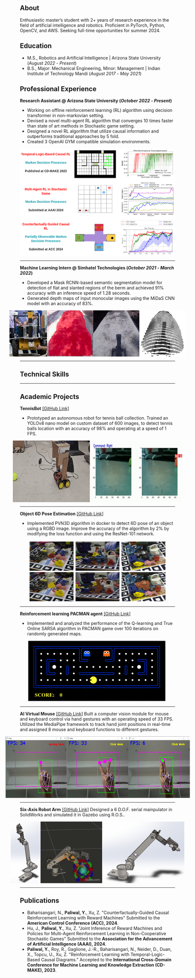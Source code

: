 ## About
Enthusiastic master’s student with 2+ years of research experience in the field of artificial intelligence and robotics. Proficient in PyTorch, Python, OpenCV, and AWS. Seeking full-time opportunities for summer 2024.

## Education
- M.S., Robotics and Artificial Intelligence | Arizona State University (_August 2022_ - _Present_)
- B.S., Major: Mechanical Engineering, Minor: Management | Indian Institute of Technology Mandi (_August 2017_ - _May 2021_) 


## Professional Experience
**Research Assistant @ Arizona State University (_October 2022_ - _Present_)**
- Working on offline reinforcement learning (RL) algorithm using decision transformer in non-markovian setting.
- Devised a novel multi-agent RL algorithm that converges 10 times faster than state of art methods in Stochastic game setting.
- Designed a novel RL algorithm that utilize causal information and outperforms traditional approaches by 5 fold.
- Created 3 OpenAI GYM compatible simulation environments.

<!--<div style="display: flex; justify-content: center;">
  <img src="/assets/img/causal_final.png" alt="" width="400" height="300">
  <img src="/assets/img/marl_final.png" alt="" width="400" height="300">
  <img src="/assets/img/cfrl_final.png" alt="" width="400" height="300">
</div>
-->
<div style="display: flex; justify-content: center;">
  <img src="/assets/img/research_hori.png" alt="Robot View" width="650" height="350">
</div>

* * *

**Machine Learning Intern @ Simhatel Technologies (_October 2021_ - _March 2022_)**
- Developed a Mask RCNN-based semantic segmentation model for detection of flat and slanted regions of the berm and achieved 91% accuracy with an inference speed of 1.28 seconds.
- Generated depth maps of input monocular images using the MiDaS CNN model with an accuracy of 83%.

<div style="display: flex; justify-content: center;">
  <img src="/assets/img/intern_robot_image.png" alt="" width="150" height="150">
  <img src="/assets/img/intern_segmented.png" alt="" width="150" height="150">
  <img src="/assets/img/intern_base.png" alt="" width="150" height="150">
  <img src="/assets/img/intern_depth.png" alt="" width="150" height="150">
</div>

* * *
## Technical Skills

* * *

## Academic Projects
**TennisBot** [[GitHub Link]](https://github.com/YashPaliwal19/TennisBot)
- Prototyped an autonomous robot for tennis ball collection. Trained an YOLOv8 nano model on custom dataset of 600 images, to detect tennis balls location with an accuracy of 98% and operating at a speed of 1 FPS.
<div style="display: flex; justify-content: center;">
  <img src="/movies/robot_view.gif" alt="Robot View" width="250" height="200">
  <img src="/movies/robot_camera_view.gif" alt="Robot Camera View" width="300" height="200">
</div>

* * *

**Object 6D Pose Estimation** [[GitHub Link]](https://github.com/YashPaliwal19/TennisBot)
- Implemented PVN3D algorithm in docker to detect 6D pose of an object using a RGBD image. Improve the accuracy of the algorithm by 2% by modifying the loss function and using the ResNet-101 network.

<div style="display: flex; justify-content: center;">
  <img src="/assets/img/pose_estimation.png" alt="" width="450" height="200">
</div>

* * *

**Reinforcement learning PACMAN agent** [[GitHub Link]](https://github.com/hssahdev/AI_Team_Project)
- Implemented and analyzed the performance of the Q-learning and True Online SARSA algorithm in PACMAN game over 100 iterations on randomly generated maps.

<div style="display: flex; justify-content: center;">
  <img src="/movies/pacman_gif.gif" alt="Robot View" width="450" height="200">
</div>

* * *

**AI Virtual Mouse** [[GitHub Link]](https://github.com/YashPaliwal19/AI-Virtual_mouse)
Built a computer vision module for mouse and keyboard control via hand gestures with an operating speed of 33 FPS. Utilized the MediaPipe framework to track hand joint positions in real-time and assigned 8 mouse and keyboard functions to different gestures.

<div style="display: flex; justify-content: center;">
  <img src="/assets/img/moving_mode.png" alt="" width="200" height="200">
  <img src="/assets/img/click_mode1.png" alt="" width="200" height="200">
  <img src="/assets/img/click_mode2.png" alt="" width="200" height="200">
</div>

* * *

**Six-Axis Robot Arm** [[GitHub Link]](https://github.com/YashPaliwal19/TennisBot)
Designed a 6 D.O.F. serial mainpulator in SolidWorks and simulated it in Gazebo using R.O.S..

<div style="display: flex; justify-content: center;">
  <img src="/assets/img/mani1.png" alt="" width="200" height="200">
  <img src="/movies/robot_arm.gif" alt="" width="200" height="200">
  <img src="/assets/img/mani2.png" alt="" width="300" height="200">
</div>

* * *

## Publications
- Baharisangari, N., **Paliwal, Y.**, Xu, Z. "Counterfactually-Guided Causal Reinforcement Learning with Reward Machines" Submitted to the **American Control Conference (ACC), 2024**.
- Hu, J., **Paliwal, Y.**, Xu, Z. "Joint Inference of Reward Machines and Policies for Multi-Agent Reinforcement Learning in Non-Cooperative Stochastic Games" Submitted to the **Association for the Advancement of Artificial Intelligence (AAAI), 2024**.
- **Paliwal, Y.**, Roy, R., Gaglione, J.-R., Baharisangari, N., Neider, D., Duan, X., Topcu, U., Xu, Z. "Reinforcement Learning with Temporal-Logic-Based Causal Diagrams." Accepted to the **International Cross-Domain Conference for Machine Learning and Knowledge Extraction (CD-MAKE), 2023**.




